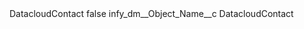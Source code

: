 <?xml version="1.0" encoding="UTF-8"?>
<CustomMetadata xmlns="http://soap.sforce.com/2006/04/metadata" xmlns:xsi="http://www.w3.org/2001/XMLSchema-instance" xmlns:xsd="http://www.w3.org/2001/XMLSchema">
    <label>DatacloudContact</label>
    <protected>false</protected>
    <values>
        <field>infy_dm__Object_Name__c</field>
        <value xsi:type="xsd:string">DatacloudContact</value>
    </values>
</CustomMetadata>
